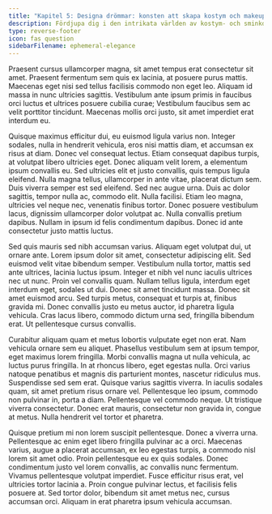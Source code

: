 ```yaml
---
title: "Kapitel 5: Designa drömmar: konsten att skapa kostym och makeup"
description: Fördjupa dig i den intrikata världen av kostym- och sminkdesign, forma karaktärernas identiteter.
type: reverse-footer
icon: fas question
sidebarFilename: ephemeral-elegance
---
```

Praesent cursus ullamcorper magna, sit amet tempus erat consectetur sit amet. Praesent fermentum sem quis ex lacinia, at posuere purus mattis. Maecenas eget nisi sed tellus facilisis commodo non eget leo. Aliquam id massa in nunc ultricies sagittis. Vestibulum ante ipsum primis in faucibus orci luctus et ultrices posuere cubilia curae; Vestibulum faucibus sem ac velit porttitor tincidunt. Maecenas mollis orci justo, sit amet imperdiet erat interdum eu.

Quisque maximus efficitur dui, eu euismod ligula varius non. Integer sodales, nulla in hendrerit vehicula, eros nisi mattis diam, et accumsan ex risus at diam. Donec vel consequat lectus. Etiam consequat dapibus turpis, at volutpat libero ultricies eget. Donec aliquam velit lorem, a elementum ipsum convallis eu. Sed ultricies elit et justo convallis, quis tempus ligula eleifend. Nulla magna tellus, ullamcorper in ante vitae, placerat dictum sem. Duis viverra semper est sed eleifend. Sed nec augue urna. Duis ac dolor sagittis, tempor nulla ac, commodo elit. Nulla facilisi. Etiam leo magna, ultricies vel neque nec, venenatis finibus tortor. Donec posuere vestibulum lacus, dignissim ullamcorper dolor volutpat ac. Nulla convallis pretium dapibus. Nullam in ipsum id felis condimentum dapibus. Donec id ante consectetur justo mattis luctus.

Sed quis mauris sed nibh accumsan varius. Aliquam eget volutpat dui, ut ornare ante. Lorem ipsum dolor sit amet, consectetur adipiscing elit. Sed euismod velit vitae bibendum semper. Vestibulum nulla tortor, mattis sed ante ultrices, lacinia luctus ipsum. Integer et nibh vel nunc iaculis ultrices nec ut nunc. Proin vel convallis quam. Nullam tellus ligula, interdum eget interdum eget, sodales ut dui. Donec sit amet tincidunt massa. Donec sit amet euismod arcu. Sed turpis metus, consequat et turpis at, finibus gravida mi. Donec convallis justo eu metus auctor, id pharetra ligula vehicula. Cras lacus libero, commodo dictum urna sed, fringilla bibendum erat. Ut pellentesque cursus convallis.

Curabitur aliquam quam et metus lobortis vulputate eget non erat. Nam vehicula ornare sem eu aliquet. Phasellus vestibulum sem at ipsum tempor, eget maximus lorem fringilla. Morbi convallis magna ut nulla vehicula, ac luctus purus fringilla. In at rhoncus libero, eget egestas nulla. Orci varius natoque penatibus et magnis dis parturient montes, nascetur ridiculus mus. Suspendisse sed sem erat. Quisque varius sagittis viverra. In iaculis sodales quam, sit amet pretium risus ornare vel. Pellentesque leo ipsum, commodo non pulvinar in, porta a diam. Pellentesque vel commodo neque. Ut tristique viverra consectetur. Donec erat mauris, consectetur non gravida in, congue at metus. Nulla hendrerit vel tortor et pharetra.

Quisque pretium mi non lorem suscipit pellentesque. Donec a viverra urna. Pellentesque ac enim eget libero fringilla pulvinar ac a orci. Maecenas varius, augue a placerat accumsan, ex leo egestas turpis, a commodo nisl lorem sit amet odio. Proin pellentesque eu ex quis sodales. Donec condimentum justo vel lorem convallis, ac convallis nunc fermentum. Vivamus pellentesque volutpat imperdiet. Fusce efficitur risus erat, vel ultricies tortor lacinia a. Proin congue pulvinar lectus, et facilisis felis posuere at. Sed tortor dolor, bibendum sit amet metus nec, cursus accumsan orci. Aliquam in erat pharetra ipsum vehicula accumsan.